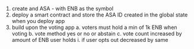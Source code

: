 1. create and ASA - with ENB as the symbol
2. deploy a smart contract and store the ASA ID created in the global state when you deploy app
3. build upon the voting app 
    a. voters must hold a min of 1k ENB when voting
    b. vote method yes or no or abstain
    c. vote count increased by amount of ENB user holds
        i. if user opts out decreased by same